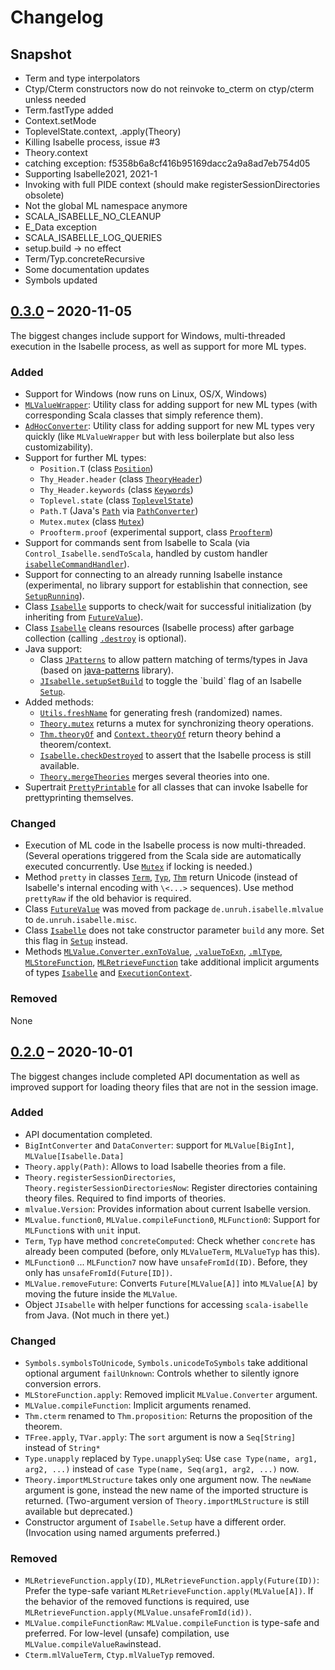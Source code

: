 # Changelog

## Snapshot

* Term and type interpolators
* Ctyp/Cterm constructors now do not reinvoke to_cterm on ctyp/cterm unless needed
* Term.fastType added
* Context.setMode
* ToplevelState.context, .apply(Theory)
* Killing Isabelle process, issue #3
* Theory.context
* catching exception: f5358b6a8cf416b95169dacc2a9a8ad7eb754d05
* Supporting Isabelle2021, 2021-1
* Invoking with full PIDE context (should make registerSessionDirectories obsolete)
* Not the global ML namespace anymore
* SCALA_ISABELLE_NO_CLEANUP
* E_Data exception
* SCALA_ISABELLE_LOG_QUERIES
* setup.build -> no effect 
* Term/Typ.concreteRecursive
* Some documentation updates
* Symbols updated

## [0.3.0] – 2020-11-05

The biggest changes include support for Windows, multi-threaded execution in the Isabelle process,
as well as support for more ML types.

### Added

* Support for Windows (now runs on Linux, OS/X, Windows)
* [`MLValueWrapper`](https://javadoc.io/doc/de.unruh/scala-isabelle_2.13/0.3.0/de/unruh/isabelle/mlvalue/MLValueWrapper.html): 
  Utility class for adding support for new ML types (with corresponding Scala classes that simply reference them).
* [`AdHocConverter`](https://javadoc.io/doc/de.unruh/scala-isabelle_2.13/0.3.0/de/unruh/isabelle/mlvalue/AdHocConverter.html): 
  Utility class for adding support for new ML types very quickly (like `MLValueWrapper` but with less boilerplate but
  also less customizability).
* Support for further ML types:
  * `Position.T` (class [`Position`](https://javadoc.io/doc/de.unruh/scala-isabelle_2.13/0.3.0/de/unruh/isabelle/pure/Position.html))
  * `Thy_Header.header` (class [`TheoryHeader`](https://javadoc.io/doc/de.unruh/scala-isabelle_2.13/0.3.0/de/unruh/isabelle/pure/TheoryHeader.html))
  * `Thy_Header.keywords` (class [`Keywords`](https://javadoc.io/doc/de.unruh/scala-isabelle_2.13/0.3.0/de/unruh/isabelle/pure/Keywords.html))
  * `Toplevel.state` (class [`ToplevelState`](https://javadoc.io/doc/de.unruh/scala-isabelle_2.13/0.3.0/de/unruh/isabelle/pure/ToplevelState.html))
  * `Path.T` (Java's [`Path`](https://docs.oracle.com/javase/8/docs/api/java/nio/file/Path.html) via [`PathConverter`](https://javadoc.io/doc/de.unruh/scala-isabelle_2.13/0.3.0/de/unruh/isabelle/pure/PathConverter$.html))
  * `Mutex.mutex` (class [`Mutex`](https://javadoc.io/doc/de.unruh/scala-isabelle_2.13/0.3.0/de/unruh/isabelle/pure/Mutex.html))
  * `Proofterm.proof` (experimental support, class [`Proofterm`](https://javadoc.io/doc/de.unruh/scala-isabelle_2.13/0.3.0/de/unruh/isabelle/pure/Proofterm.html))
* Support for commands sent from Isabelle to Scala (via `Control_Isabelle.sendToScala`, handled by custom handler
  [`isabelleCommandHandler`](https://javadoc.io/doc/de.unruh/scala-isabelle_2.13/0.3.0/de/unruh/isabelle/control/Isabelle/SetupGeneral.html#isabelleCommandHandler)).  
* Support for connecting to an already running Isabelle instance (experimental, no library support for establishin that connection, 
  see [`SetupRunning`](https://javadoc.io/doc/de.unruh/scala-isabelle_2.13/0.3.0/de/unruh/isabelle/control/Isabelle$$SetupRunning.html)).
* Class [`Isabelle`](https://javadoc.io/doc/de.unruh/scala-isabelle_2.13/0.3.0/de/unruh/isabelle/control/Isabelle.html) 
  supports to check/wait for successful initialization (by inheriting from [`FutureValue`](https://javadoc.io/doc/de.unruh/scala-isabelle_2.13/0.3.0/de/unruh/isabelle/misc/FutureValue.html)). 
* Class [`Isabelle`](https://javadoc.io/doc/de.unruh/scala-isabelle_2.13/0.3.0/de/unruh/isabelle/control/Isabelle.html)
  cleans resources (Isabelle process) after garbage collection
  (calling [`.destroy`](https://javadoc.io/doc/de.unruh/scala-isabelle_2.13/0.3.0/de/unruh/isabelle/control/Isabelle.html#destroy():Unit) is optional).
* Java support:
  * Class [`JPatterns`](https://javadoc.io/doc/de.unruh/scala-isabelle_2.13/0.3.0/de/unruh/isabelle/java/JPatterns$.html)
    to allow pattern matching of terms/types in Java (based on [java-patterns](https://github.com/dominique-unruh/java-patterns) library).
  * [`JIsabelle.setupSetBuild`](https://javadoc.io/static/de.unruh/scala-isabelle_2.13/0.3.0/de/unruh/isabelle/java/JIsabelle$.html#setupSetBuild(build:Boolean,setup:de.unruh.isabelle.control.Isabelle.Setup):de.unruh.isabelle.control.Isabelle.Setup)
    to toggle the `build` flag of an Isabelle
    [`Setup`](https://javadoc.io/doc/de.unruh/scala-isabelle_2.13/0.3.0/de/unruh/isabelle/control/Isabelle$$Setup.html).
* Added methods:
  * [`Utils.freshName`](https://javadoc.io/static/de.unruh/scala-isabelle_2.13/0.3.0/de/unruh/isabelle/misc/Utils$.html#freshName(name:String):String) for generating fresh (randomized) names. 
  * [`Theory.mutex`](https://javadoc.io/static/de.unruh/scala-isabelle_2.13/0.3.0/de/unruh/isabelle/pure/Theory$.html#mutex(implicitisabelle:de.unruh.isabelle.control.Isabelle,implicitexecutionContext:scala.concurrent.ExecutionContext):de.unruh.isabelle.pure.Mutex)
    returns a mutex for synchronizing theory operations.
  * [`Thm.theoryOf`](https://javadoc.io/static/de.unruh/scala-isabelle_2.13/0.3.0/de/unruh/isabelle/pure/Thm.html#theoryOf:de.unruh.isabelle.pure.Theory) and
    [`Context.theoryOf`](https://javadoc.io/static/de.unruh/scala-isabelle_2.13/0.3.0/de/unruh/isabelle/pure/Context.html#theoryOf(implicitisabelle:de.unruh.isabelle.control.Isabelle,implicitexecutionContext:scala.concurrent.ExecutionContext):de.unruh.isabelle.pure.Theory)
    return theory behind a theorem/context.
  * [`Isabelle.checkDestroyed`](https://javadoc.io/static/de.unruh/scala-isabelle_2.13/0.3.0/de/unruh/isabelle/control/Isabelle.html#checkDestroyed():Unit)
    to assert that the Isabelle process is still available.
  * [`Theory.mergeTheories`](https://javadoc.io/static/de.unruh/scala-isabelle_2.13/0.3.0/de/unruh/isabelle/pure/Theory$.html#mergeTheories(mergedName:String,endTheory:Boolean,theories:Seq[de.unruh.isabelle.pure.Theory])(implicitisabelle:de.unruh.isabelle.control.Isabelle,implicitexecutionContext:scala.concurrent.ExecutionContext):de.unruh.isabelle.pure.Theory)
    merges several theories into one.
* Supertrait [`PrettyPrintable`](https://javadoc.io/doc/de.unruh/scala-isabelle_2.13/0.3.0/de/unruh/isabelle/pure/PrettyPrintable.html)
  for all classes that can invoke Isabelle for prettyprinting themselves.

### Changed

* Execution of ML code in the Isabelle process is now multi-threaded.
  (Several operations triggered from the Scala side are automatically executed concurrently.
  Use [`Mutex`](https://javadoc.io/doc/de.unruh/scala-isabelle_2.13/0.3.0/de/unruh/isabelle/pure/Mutex.html) if
  locking is needed.)
* Method `pretty` in classes
  [`Term`](https://javadoc.io/doc/de.unruh/scala-isabelle_2.13/0.3.0/de/unruh/isabelle/pure/Term.html#pretty(ctxt:de.unruh.isabelle.pure.Context,symbols:de.unruh.isabelle.misc.Symbols)(implicitec:scala.concurrent.ExecutionContext):String),
  [`Typ`](https://javadoc.io/doc/de.unruh/scala-isabelle_2.13/0.3.0/de/unruh/isabelle/pure/Typ.html#pretty(ctxt:de.unruh.isabelle.pure.Context,symbols:de.unruh.isabelle.misc.Symbols)(implicitec:scala.concurrent.ExecutionContext):String),
  [`Thm`](https://javadoc.io/doc/de.unruh/scala-isabelle_2.13/0.3.0/de/unruh/isabelle/pure/Thm.html#pretty(ctxt:de.unruh.isabelle.pure.Context,symbols:de.unruh.isabelle.misc.Symbols)(implicitec:scala.concurrent.ExecutionContext):String)
  return Unicode (instead of Isabelle's internal encoding with `\<...>` sequences). Use method `prettyRaw`
  if the old behavior is required.
* Class [`FutureValue`](https://javadoc.io/doc/de.unruh/scala-isabelle_2.13/0.3.0/de/unruh/isabelle/misc/FutureValue.html)
  was moved from package `de.unruh.isabelle.mlvalue` to `de.unruh.isabelle.misc`.
* Class [`Isabelle`](https://javadoc.io/doc/de.unruh/scala-isabelle_2.13/0.3.0/de/unruh/isabelle/control/Isabelle.html)
  does not take constructor parameter `build` any more. Set this flag in
  [`Setup`](https://javadoc.io/doc/de.unruh/scala-isabelle_2.13/0.3.0/de/unruh/isabelle/control/Isabelle$$Setup.html) instead.
* Methods [`MLValue.Converter.exnToValue`](https://javadoc.io/static/de.unruh/scala-isabelle_2.13/0.3.0/de/unruh/isabelle/mlvalue/MLValue$$Converter.html#exnToValue(implicitisabelle:de.unruh.isabelle.control.Isabelle,implicitec:scala.concurrent.ExecutionContext):String),
  [`.valueToExn`](https://javadoc.io/static/de.unruh/scala-isabelle_2.13/0.3.0/de/unruh/isabelle/mlvalue/MLValue$$Converter.html#valueToExn(implicitisabelle:de.unruh.isabelle.control.Isabelle,implicitec:scala.concurrent.ExecutionContext):String),
  [`.mlType`](https://javadoc.io/static/de.unruh/scala-isabelle_2.13/0.3.0/de/unruh/isabelle/mlvalue/MLValue$$Converter.html#mlType(implicitisabelle:de.unruh.isabelle.control.Isabelle,implicitec:scala.concurrent.ExecutionContext):String),
  [`MLStoreFunction`](https://javadoc.io/doc/de.unruh/scala-isabelle_2.13/0.3.0/de/unruh/isabelle/mlvalue/MLStoreFunction.html),
  [`MLRetrieveFunction`](https://javadoc.io/doc/de.unruh/scala-isabelle_2.13/0.3.0/de/unruh/isabelle/mlvalue/MLRetrieveFunction.html)
  take additional implicit arguments of types [`Isabelle`](https://javadoc.io/doc/de.unruh/scala-isabelle_2.13/0.3.0/de/unruh/isabelle/control/Isabelle.html)
  and [`ExecutionContext`](https://www.scala-lang.org/api/2.13.3/scala/concurrent/ExecutionContext.html).

### Removed

None


## [0.2.0] – 2020-10-01

The biggest changes include completed API documentation as well as improved support
for loading theory files that are not in the session image. 

### Added

* API documentation completed.
* `BigIntConverter` and `DataConverter`: support for `MLValue[BigInt]`, `MLValue[Isabelle.Data]`
* `Theory.apply(Path)`: Allows to load Isabelle theories from a file.
* `Theory.registerSessionDirectories`, `Theory.registerSessionDirectoriesNow`: 
  Register directories containing theory files. Required to find imports of theories.
* `mlvalue.Version`: Provides information about current Isabelle version.
* `MLvalue.function0`, `MLValue.compileFunction0`, `MLFunction0`: Support for `MLFunction`s
  with `unit` input.
* `Term`, `Typ` have method `concreteComputed`: Check whether `concrete` has already
  been computed (before, only `MLValueTerm`, `MLValueTyp` has this).
* `MLFunction0` ... `MLFunction7` now have `unsafeFromId(ID)`. Before, they only has `unsafeFromId(Future[ID])`.
* `MLValue.removeFuture`: Converts `Future[MLValue[A]]` into `MLValue[A]`
  by moving the future inside the `MLValue`.
* Object `JIsabelle` with helper functions for accessing `scala-isabelle` from Java.
  (Not much in there yet.)

### Changed

* `Symbols.symbolsToUnicode`, `Symbols.unicodeToSymbols` take additional optional
  argument `failUnknown`: Controls whether to silently ignore conversion errors.
* `MLStoreFunction.apply`: Removed implicit `MLValue.Converter` argument.
* `MLValue.compileFunction`: Implicit arguments renamed.
* `Thm.cterm` renamed to `Thm.proposition`: Returns the proposition of the theorem.
* `TFree.apply`, `TVar.apply`: The `sort` argument is now a `Seq[String]` instead of `String*`
* `Type.unapply` replaced by `Type.unapplySeq`: Use `case Type(name, arg1, arg2, ...)` instead of
  `case Type(name, Seq(arg1, arg2, ...)` now.
* `Theory.importMLStructure` takes only one argument now. The `newName` argument is gone, instead
  the new name of the imported structure is returned. (Two-argument version of `Theory.importMLStructure`
  is still available but deprecated.)
* Constructor argument of `Isabelle.Setup` have a different order. (Invocation using named arguments preferred.)

### Removed

* `MLRetrieveFunction.apply(ID)`, `MLRetrieveFunction.apply(Future(ID))`: Prefer the type-safe variant
  `MLRetrieveFunction.apply(MLValue[A])`. If the behavior of the removed functions is required, 
  use `MLRetrieveFunction.apply(MLValue.unsafeFromId(id))`.
* `MLValue.compileFunctionRaw`: `MLValue.compileFunction` is type-safe and preferred. 
  For low-level (unsafe) compilation, use `MLValue.compileValueRaw`instead.
* `Cterm.mlValueTerm`, `Ctyp.mlValueTyp` removed.  

[0.2.0]: https://github.com/dominique-unruh/scala-isabelle/compare/v0.1.0...v0.2.0
[0.3.0]: https://github.com/dominique-unruh/scala-isabelle/compare/v0.2.0...v0.3.0
